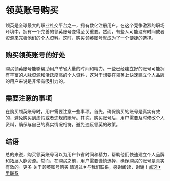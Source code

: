 # 领英账号购买

领英是全球最大的职业社交平台之一，拥有数亿注册用户。在这个竞争激烈的职场环境中，拥有一个完善的领英账号变得至关重要。然而，有些人可能没有时间或者资源来完善他们的个人资料。这时，购买领英账号就成为了一个便捷的选择。

## 购买领英账号的好处

购买领英账号能够帮助用户节省大量的时间和精力。一些已经建立好的账号可能拥有丰富的人脉资源和活跃度高的个人资料，这对于想要在领英上快速建立个人品牌的用户来说是非常有吸引力的。

## 需要注意的事项

在购买领英账号时，用户需要注意一些事项。首先，确保购买的账号是真实有效的，避免购买到虚假或者违规的账号。其次，购买账号后，用户需要及时修改个人资料，确保与自己的真实情况相符，避免违反领英的政策。

## 结语

总的来说，购买领英账号可以为用户节省时间和精力，帮助他们快速建立个人品牌和拓展人脉资源。然而，在购买之前，用户需要谨慎选择，确保购买的账号是真实有效的。更多 关于领英账号购买 请通过✈与我们联系，感谢阅读，谢谢！[点这✈里联系](https://gg.k02.cc)